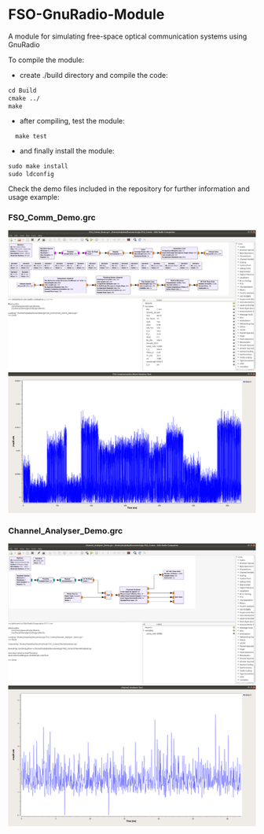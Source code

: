 # FSO-GnuRadio-Module
A module for simulating free-space optical communication systems using GnuRadio

To compile the module:
- create ./build directory and compile the code:
```
cd Build
cmake ../
make
```

- after compiling, test the module:
```
  make test
```

- and finally install the module:
```
sudo make install
sudo ldconfig
```

Check the demo files included in the repository for further information and usage example:

### FSO_Comm_Demo.grc
![Screenshot](FSO_Comm_Sys.png)
![Screenshot](FSO_Comm_Sig.png)

### Channel_Analyser_Demo.grc
![Screenshot](Chan_An_Sys.png)
![Screenshot](Chan_An_Sig.png)
